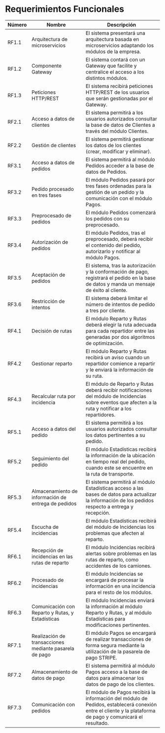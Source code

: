 # Requerimientos Funcionales

| Número | Nombre                                              | Descripción                                                                                                                                                       |
|--------|-----------------------------------------------------|-------------------------------------------------------------------------------------------------------------------------------------------------------------------|
| RF1.1  | Arquitectura de microservicios                      | El sistema presentará una arquitectura basada en microservicios adaptando los módulos de la empresa.                                                             |
| RF1.2  | Componente Gateway                                  | El sistema contará con un Gateway que facilite y centralice el acceso a los distintos módulos.                                                                   |
| RF1.3  | Peticiones HTTP/REST                                | El sistema recibirá peticiones HTTP/REST de los usuarios que serán gestionadas por el Gateway.                                                                   |
| RF2.1  | Acceso a datos de clientes                          | El sistema permitirá a los usuarios autorizados consultar la base de datos de Clientes a través del módulo Clientes.                                             |
| RF2.2  | Gestión de clientes                                 | El sistema permitirá gestionar los datos de los clientes (crear, modificar y eliminar).                                                                          |
| RF3.1  | Acceso a datos de pedidos                           | El sistema permitirá al módulo Pedidos acceder a la base de datos de Pedidos.                                                                                    |
| RF3.2  | Pedido procesado en tres fases                      | El módulo Pedidos pasará por tres fases ordenadas para la gestión de un pedido y la comunicación con el módulo Pagos.                                            |
| RF3.3  | Preprocesado de pedidos                             | El módulo Pedidos comenzará los pedidos con su preprocesado.                                                                                                     |
| RF3.4  | Autorización de pedidos                             | El módulo Pedidos, tras el preprocesado, deberá recibir el contenido del pedido, autorizarlo y notificar al módulo Pagos.                                        |
| RF3.5  | Aceptación de pedidos                               | El sistema, tras la autorización y la conformación de pago, registrará el pedido en la base de datos y manda un mensaje de éxito al cliente.                     |
| RF3.6  | Restricción de intentos                             | El sistema deberá limitar el número de intentos de pedido a tres por cliente.                                                                                    |
| RF4.1  | Decisión de rutas                                   | El módulo Reparto y Rutas deberá elegir la ruta adecuada para cada repartidor entre las generadas por dos algoritmos de optimización.                            |
| RF4.2  | Gestionar reparto                                   | El módulo Reparto y Rutas recibirá un aviso cuando un repartidor comience a repartir y le enviará la información de su ruta.                                     |
| RF4.3  | Recalcular ruta por incidencia                      | El módulo de Reparto y Rutas deberá recibir notificaciones del módulo de Incidencias sobre eventos que afecten a la ruta y notificar a los repartidores.        |
| RF5.1  | Acceso a datos del pedido                           | El sistema permitirá a los usuarios autorizados consultar los datos pertinentes a su pedido.                                                                     |
| RF5.2  | Seguimiento del pedido                              | El módulo Estadísticas recibirá la información de la ubicación en tiempo real del pedido, cuando este se encuentre en la ruta de transporte.                     |
| RF5.3  | Almacenamiento de información de entrega de pedidos | El sistema permitirá al módulo Estadísticas acceso a las bases de datos para actualizar la información de los pedidos respecto a entrega y recepción.             |
| RF5.4  | Escucha de incidencias                              | El módulo Estadísticas recibirá del módulo de Incidencias los problemas que afecten al reparto.                                                                  |
| RF6.1  | Recepción de incidencias en las rutas de reparto    | El módulo Incidencias recibirá alertas sobre problemas en las rutas de reparto, como accidentes de los camiones.                                                 |
| RF6.2  | Procesado de incidencias                            | El módulo Incidencias se encargará de procesar la información en una incidencia para el resto de los módulos.                                                    |
| RF6.3  | Comunicación con Reparto y Rutas, y Estadísticas    | El módulo Incidencias enviará la información al módulo Reparto y Rutas, y al módulo Estadísticas para modificaciones pertinentes.                                |
| RF7.1  | Realización de transacciones mediante pasarela de pago | El módulo Pagos se encargará de realizar transacciones de forma segura mediante la utilización de la pasarela de pago STRIPE.                                  |
| RF7.2  | Almacenamiento de datos de pago                     | El sistema permitirá al módulo Pagos acceso a la base de datos para almacenar los datos de pago de los clientes.                                                 |
| RF7.3  | Comunicación con pedidos                            | El módulo de Pagos recibirá la información del módulo de Pedidos, establecerá conexión entre el cliente y la plataforma de pago y comunicará el resultado.      |
